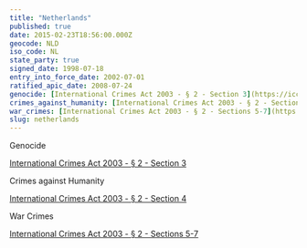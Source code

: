 ```yaml
---
title: "Netherlands"
published: true
date: 2015-02-23T18:56:00.000Z
geocode: NLD
iso_code: NL
state_party: true
signed_date: 1998-07-18
entry_into_force_date: 2002-07-01
ratified_apic_date: 2008-07-24
genocide: [International Crimes Act 2003 - § 2 - Section 3](https://iccdb.hrlc.net/data/doc/55/keyword/46/)
crimes_against_humanity: [International Crimes Act 2003 - § 2 - Section 4](https://iccdb.hrlc.net/data/doc/55/keyword/13/)
war_crimes: [International Crimes Act 2003 - § 2 - Sections 5-7](https://iccdb.hrlc.net/data/doc/55/keyword/145/)
slug: netherlands
---
```

Genocide

[International Crimes Act 2003 - § 2 - Section 3](https://iccdb.hrlc.net/data/doc/55/keyword/46/)

Crimes against Humanity

[International Crimes Act 2003 - § 2 - Section 4](https://iccdb.hrlc.net/data/doc/55/keyword/13/)

War Crimes

[International Crimes Act 2003 - § 2 - Sections 5-7](https://iccdb.hrlc.net/data/doc/55/keyword/145/)

